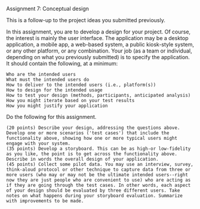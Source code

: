 Assignment 7: Conceptual design

This is a follow-up to the project ideas you submitted previously.

In this assignment, you are to develop a design for your project. Of course, the interest is mainly the user interface. The application may be a desktop application, a mobile app, a web-based system, a public kiosk-style system, or any other platform, or any combination. Your job (as a team or individual, depending on what you previously submitted) is to specify the application. It should contain the following, at a minimum:

    Who are the intended users
    What must the intended users do
    How to deliver to the intended users (i.e., platform(s))
    How to design for the intended usage
    How to test your design (methods, participants, anticipated analysis)
    How you might iterate based on your test results
    How you might justify your application

Do the following for this assignment.

    (20 points) Describe your design, addressing the questions above. Develop one or more scenarios ('test cases') that include the functionality above, showing how one or more typical users might engage with your system.
    (35 points) Develop a storyboard. This can be as high-or low-fidelity as you like, the point is to get across the functionality above. Describe in words the overall design of your application.
    (45 points) Collect some pilot data. You may use an interview, survey, think-aloud protocol or other technique to capture data from three or more users (who may or may not be the ultimate intended users--right now they are just people who are convenient to use) who are acting as if they are going through the test cases. In other words, each aspect of your design should be evaluated by three different users. Take notes on what happens during your storyboard evaluation. Summarize with improvements to be made.